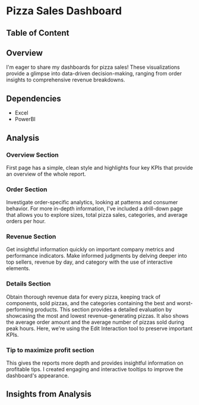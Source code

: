 # Pizza Sales Dashboard

## Table of Content

## Overview 

I'm eager to share my dashboards for pizza sales! These visualizations provide a glimpse into data-driven decision-making, ranging from order insights to comprehensive revenue breakdowns.

## Dependencies

- Excel 
- PowerBI

## Analysis 

### Overview Section 

First page has a simple, clean style and highlights four key KPIs that provide an overview of the whole report.

### Order Section 

Investigate order-specific analytics, looking at patterns and consumer behavior. For more in-depth information, I've included a drill-down page that allows you to explore sizes, total pizza sales, categories, and average orders per hour.

### Revenue Section 

Get insightful information quickly on important company metrics and performance indicators. Make informed judgments by delving deeper into top sellers, revenue by day, and category with the use of interactive elements.

### Details Section 

Obtain thorough revenue data for every pizza, keeping track of components, sold pizzas, and the categories containing the best and worst-performing products. This section provides a detailed evaluation by showcasing the most and lowest revenue-generating pizzas. It also shows the average order amount and the average number of pizzas sold during peak hours. Here, we're using the Edit Interaction tool to preserve important KPIs.


### Tip to maximize profit section 

This gives the reports more depth and provides insightful information on profitable tips. I created engaging and interactive tooltips to improve the dashboard's appearance.

## Insights from Analysis

